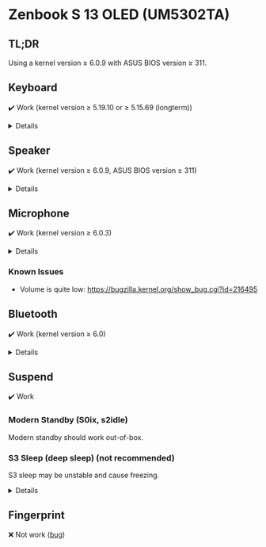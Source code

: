 # Zenbook S 13 OLED (UM5302TA)

## TL;DR

Using a kernel version ≥ 6.0.9 with ASUS BIOS version ≥ 311.

## Keyboard

✔️ Work (kernel version ≥ 5.19.10 or ≥ 5.15.69 (longterm))

<details>
<summary>Details</summary>

<details>
<summary>
<del>Patch: <a href="./patches/kernel/ACPI-skip-IRQ-override-on-AMD-Zen-platforms.patch">kernel/ACPI-skip-IRQ-override-on-AMD-Zen-platforms.patch</a></del> (included in kernel 5.15.69/5.19.10/6.0, <a href="https://git.kernel.org/pub/scm/linux/kernel/git/torvalds/linux.git/commit/?id=9946e39fe8d0a5da9eb947d8e40a7ef204ba016e">source</a>)
</summary>

```diff
diff --git a/drivers/acpi/resource.c b/drivers/acpi/resource.c
index c2d4947844250..510cdec375c4d 100644
--- a/drivers/acpi/resource.c
+++ b/drivers/acpi/resource.c
@@ -416,6 +416,16 @@ static bool acpi_dev_irq_override(u32 gsi, u8 triggering, u8 polarity,
 {
 	int i;

+#ifdef CONFIG_X86
+	/*
+	 * IRQ override isn't needed on modern AMD Zen systems and
+	 * this override breaks active low IRQs on AMD Ryzen 6000 and
+	 * newer systems. Skip it.
+	 */
+	if (boot_cpu_has(X86_FEATURE_ZEN))
+		return false;
+#endif
+
 	for (i = 0; i < ARRAY_SIZE(skip_override_table); i++) {
 		const struct irq_override_cmp *entry = &skip_override_table[i];

```

</details>

</details>

## Speaker

✔️ Work (kernel version ≥ 6.0.9, ASUS BIOS version ≥ 311)

<details>
<summary>Details</summary>

<details>
<summary>
<del>Patch: <a href="./patches/dsdt/spkr-dsd.patch">dsdt/spkr-dsd.patch</a></del>
</summary>

```diff
diff --git a/dsdt.dsl b/dsdt.dsl
index 663aa79..f485c41 100644
--- a/dsdt.dsl
+++ b/dsdt.dsl
@@ -18,7 +18,7 @@
  *     Compiler ID      "INTL"
  *     Compiler Version 0x20200717 (538969879)
  */
-DefinitionBlock ("", "DSDT", 2, "_ASUS_", "Notebook", 0x01072009)
+DefinitionBlock ("", "DSDT", 2, "_ASUS_", "Notebook", 0x0107200A)
 {
     External (_SB_.ALIB, MethodObj)    // 2 Arguments
     External (_SB_.APTS, MethodObj)    // 1 Arguments
@@ -14734,6 +14734,85 @@ DefinitionBlock ("", "DSDT", 2, "_ASUS_", "Notebook", 0x01072009)
             Method (_DIS, 0, NotSerialized)  // _DIS: Disable Device
             {
             }
+
+            Name (_DSD, Package (0x02)  // _DSD: Device-Specific Data
+            {
+                ToUUID ("daffd814-6eba-4d8c-8a91-bc9bbf4aa301") /* Device Properties for _DSD */,
+                Package (0x06)
+                {
+                    Package (0x02)
+                    {
+                        "cirrus,dev-index",
+                        Package (0x02)
+                        {
+                            0x40,
+                            0x41
+                        }
+                    },
+
+                    Package (0x02)
+                    {
+                        "reset-gpios",
+                        Package (0x08)
+                        {
+                            SPKR,
+                            Zero,
+                            Zero,
+                            Zero,
+                            SPKR,
+                            Zero,
+                            Zero,
+                            Zero
+                        }
+                    },
+
+                    Package (0x02)
+                    {
+                        "spk-id-gpios",
+                        Package (0x08)
+                        {
+                            SPKR,
+                            0x02,
+                            Zero,
+                            Zero,
+                            SPKR,
+                            0x02,
+                            Zero,
+                            Zero
+                        }
+                    },
+
+                    Package (0x02)
+                    {
+                        "cirrus,speaker-position",
+                        Package (0x02)
+                        {
+                            Zero,
+                            One
+                        }
+                    },
+
+                    Package (0x02)
+                    {
+                        "cirrus,gpio1-func",
+                        Package (0x02)
+                        {
+                            Zero,
+                            One
+                        }
+                    },
+
+                    Package (0x02)
+                    {
+                        "cirrus,gpio2-func",
+                        Package (0x02)
+                        {
+                            0x02,
+                            0x02
+                        }
+                    }
+                }
+            })
         }
     }

```

See also: [DSDT - ArchWiki](https://wiki.archlinux.org/title/DSDT)

</details>

<details>
<summary>
<del>Patch: <a href="./patches/kernel/ALSA-hda-realtek-Add-quirk-for-ASUS-Zenbook-using-CS35L41.patch">kernel/ALSA-hda-realtek-Add-quirk-for-ASUS-Zenbook-using-CS35L41.patch</a></del> (included in kernel 6.0.9/6.1, <a href="https://git.kernel.org/pub/scm/linux/kernel/git/torvalds/linux.git/commit/?id=8d06679b25fc6813eb2438fac7fa13f4f3c2ef37">source</a>)
</summary>

```diff
diff --git a/sound/pci/hda/patch_realtek.c b/sound/pci/hda/patch_realtek.c
index 701a72ec5629a..b4f7ff8cfe41b 100644
--- a/sound/pci/hda/patch_realtek.c
+++ b/sound/pci/hda/patch_realtek.c
@@ -9404,6 +9404,7 @@ static const struct snd_pci_quirk alc269_fixup_tbl[] = {
 	SND_PCI_QUIRK(0x1043, 0x1e8e, "ASUS Zephyrus G15", ALC289_FIXUP_ASUS_GA401),
 	SND_PCI_QUIRK(0x1043, 0x1c52, "ASUS Zephyrus G15 2022", ALC289_FIXUP_ASUS_GA401),
 	SND_PCI_QUIRK(0x1043, 0x1f11, "ASUS Zephyrus G14", ALC289_FIXUP_ASUS_GA401),
+	SND_PCI_QUIRK(0x1043, 0x1f12, "ASUS UM5302", ALC287_FIXUP_CS35L41_I2C_2),
 	SND_PCI_QUIRK(0x1043, 0x1f92, "ASUS ROG Flow X16", ALC289_FIXUP_ASUS_GA401),
 	SND_PCI_QUIRK(0x1043, 0x3030, "ASUS ZN270IE", ALC256_FIXUP_ASUS_AIO_GPIO2),
 	SND_PCI_QUIRK(0x1043, 0x831a, "ASUS P901", ALC269_FIXUP_STEREO_DMIC),
```

</details>

<details>
<summary>
<del>Patch: <a href="./patches/kernel/cs35l42-hda-no-acpi-dsd-csc3551.patch">kernel/cs35l42-hda-no-acpi-dsd-csc3551.patch</a></del> (rejected, <a href="https://patchwork.kernel.org/project/alsa-devel/patch/20220703053225.2203-1-xw897002528@gmail.com/">source</a>)
</summary>

```diff
diff --git a/sound/pci/hda/cs35l41_hda.c b/sound/pci/hda/cs35l41_hda.c
index e5f0549bf06d..3917f398334d 100644
--- a/sound/pci/hda/cs35l41_hda.c
+++ b/sound/pci/hda/cs35l41_hda.c
@@ -1231,7 +1231,7 @@ static int cs35l41_no_acpi_dsd(struct cs35l41_hda *cs35l41, struct device *physd

 	if (strncmp(hid, "CLSA0100", 8) == 0) {
 		hw_cfg->bst_type = CS35L41_EXT_BOOST_NO_VSPK_SWITCH;
-	} else if (strncmp(hid, "CLSA0101", 8) == 0) {
+	} else if (strncmp(hid, "CLSA0101", 8) == 0 || strncmp(hid, "CSC3551", 7) == 0) {
 		hw_cfg->bst_type = CS35L41_EXT_BOOST;
 		hw_cfg->gpio1.func = CS35l41_VSPK_SWITCH;
 		hw_cfg->gpio1.valid = true;
```

</details>

</details>

## Microphone

✔️ Work (kernel version ≥ 6.0.3)

<details>
<summary>Details</summary>

<details>
<summary>
<del>Patch: <a href="patches/kernel/ASoC-amd-yc-Add-ASUS-UM5302TA-into-DMI-table.patch">kernel/ASoC-amd-yc-Add-ASUS-UM5302TA-into-DMI-table.patch</a></del> (included in kernel 6.0.3/6.1, <a href="https://git.kernel.org/pub/scm/linux/kernel/git/next/linux-next.git/commit/?id=4df5b13dec9e1b5a12db47ee92eb3f7da5c3deb5">source</a>)
</summary>

```diff
diff --git a/sound/soc/amd/yc/acp6x-mach.c b/sound/soc/amd/yc/acp6x-mach.c
index e0b24e1daef3d..5eab3baf3573d 100644
--- a/sound/soc/amd/yc/acp6x-mach.c
+++ b/sound/soc/amd/yc/acp6x-mach.c
@@ -171,6 +171,13 @@ static const struct dmi_system_id yc_acp_quirk_table[] = {
 			DMI_MATCH(DMI_PRODUCT_NAME, "21J6"),
 		}
 	},
+	{
+		.driver_data = &acp6x_card,
+		.matches = {
+			DMI_MATCH(DMI_BOARD_VENDOR, "ASUSTeK COMPUTER INC."),
+			DMI_MATCH(DMI_PRODUCT_NAME, "UM5302TA"),
+		}
+	},
 	{}
 };

```

</details>

</details>

### Known Issues

- Volume is quite low: <https://bugzilla.kernel.org/show_bug.cgi?id=216495>

## Bluetooth

✔️ Work (kernel version ≥ 6.0)

<details>
<summary>Details</summary>

<details>
<summary>
<del>Patch: <a href="./patches/kernel/Bluetooth-btusb-Add-a-new-VID-PID-0489-e0e2-for-MT7922.patch">kernel/Bluetooth-btusb-Add-a-new-VID-PID-0489-e0e2-for-MT7922.patch</a></del> (included in kernel 6.0, <a href="https://git.kernel.org/pub/scm/linux/kernel/git/torvalds/linux.git/commit/?id=57117d7234dadfba2a83615b2a9369f6f2f9914f">source</a>)
</summary>

```diff
diff --git a/drivers/bluetooth/btusb.c b/drivers/bluetooth/btusb.c
index 205b7d3b1cc3a..21135a419bcc3 100644
--- a/drivers/bluetooth/btusb.c
+++ b/drivers/bluetooth/btusb.c
@@ -492,6 +492,9 @@ static const struct usb_device_id blacklist_table[] = {
 	{ USB_DEVICE(0x13d3, 0x3568), .driver_info = BTUSB_MEDIATEK |
 						     BTUSB_WIDEBAND_SPEECH |
 						     BTUSB_VALID_LE_STATES },
+	{ USB_DEVICE(0x0489, 0xe0e2), .driver_info = BTUSB_MEDIATEK |
+						     BTUSB_WIDEBAND_SPEECH |
+						     BTUSB_VALID_LE_STATES },

 	/* Additional Realtek 8723AE Bluetooth devices */
 	{ USB_DEVICE(0x0930, 0x021d), .driver_info = BTUSB_REALTEK },
```

</details>

</details>

## Suspend

✔️ Work

### Modern Standby (S0ix, s2idle)

Modern standby should work out-of-box.

### S3 Sleep (deep sleep) (not recommended)

S3 sleep may be unstable and cause freezing.

<details>
<summary>Details</summary>

```
options mem_sleep_default=deep
```

<details>
<summary>
Patch: <a href="./patches/dsdt/s3.patch">dsdt/s3.patch</a>
</summary>

```diff
diff --git a/dsdt.dsl b/dsdt.dsl
index 01b8c57..fa83d84 100644
--- a/dsdt.dsl
+++ b/dsdt.dsl
@@ -18,7 +18,7 @@
  *     Compiler ID      "INTL"
  *     Compiler Version 0x20200717 (538969879)
  */
-DefinitionBlock ("", "DSDT", 2, "_ASUS_", "Notebook", 0x01072009)
+DefinitionBlock ("", "DSDT", 2, "_ASUS_", "Notebook", 0x0107200A)
 {
     External (_SB_.ALIB, MethodObj)    // 2 Arguments
     External (_SB_.APTS, MethodObj)    // 1 Arguments
@@ -413,7 +413,7 @@ DefinitionBlock ("", "DSDT", 2, "_ASUS_", "Notebook", 0x01072009)

     Name (SS1, Zero)
     Name (SS2, Zero)
-    Name (SS3, Zero)
+    Name (SS3, One)
     Name (SS4, One)
     Name (IOST, 0xFFFF)
     Name (TOPM, 0x00000000)
@@ -3298,7 +3298,7 @@ DefinitionBlock ("", "DSDT", 2, "_ASUS_", "Notebook", 0x01072009)
         Zero,
         Zero
     })
-    Name (XS3, Package (0x04)
+    Name (_S3, Package (0x04)
     {
         0x03,
         Zero,
```

See also: [DSDT - ArchWiki](https://wiki.archlinux.org/title/DSDT)

</details>

</details>

## Fingerprint

❌ Not work ([bug](https://gitlab.freedesktop.org/libfprint/libfprint/-/issues/402))
